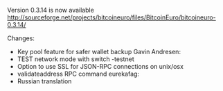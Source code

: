 Version 0.3.14 is now available
http://sourceforge.net/projects/bitcoineuro/files/BitcoinEuro/bitcoineuro-0.3.14/

Changes:
* Key pool feature for safer wallet backup
Gavin Andresen:
* TEST network mode with switch -testnet
* Option to use SSL for JSON-RPC connections on unix/osx
* validateaddress RPC command
eurekafag:
* Russian translation
